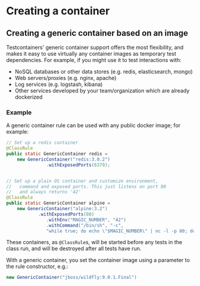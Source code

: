 # Creating a container

## Creating a generic container based on an image

Testcontainers' generic container support offers the most flexibility, and makes it easy to use virtually any container
images as temporary test dependencies. For example, if you might use it to test interactions with:

* NoSQL databases or other data stores (e.g. redis, elasticsearch, mongo)
* Web servers/proxies (e.g. nginx, apache)
* Log services (e.g. logstash, kibana)
* Other services developed by your team/organization which are already dockerized

### Example

A generic container rule can be used with any public docker image; for example:
```java
// Set up a redis container
@ClassRule
public static GenericContainer redis =
	new GenericContainer("redis:3.0.2")
               .withExposedPorts(6379);


// Set up a plain OS container and customize environment, 
//   command and exposed ports. This just listens on port 80 
//   and always returns '42'
@ClassRule
public static GenericContainer alpine =
	new GenericContainer("alpine:3.2")
    		.withExposedPorts(80)
               .withEnv("MAGIC_NUMBER", "42")
               .withCommand("/bin/sh", "-c", 
               "while true; do echo \"$MAGIC_NUMBER\" | nc -l -p 80; done");
```

These containers, as `@ClassRule`s, will be started before any tests in the class run, and will be destroyed after all
tests have run.


With a generic container, you set the container image using a parameter to the rule constructor, e.g.:
```java
new GenericContainer("jboss/wildfly:9.0.1.Final")
```

